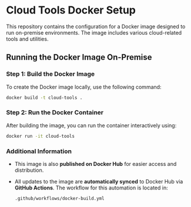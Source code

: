 # Cloud Tools Docker Setup

This repository contains the configuration for a Docker image designed to run on-premise environments. The image includes various cloud-related tools and utilities.

## Running the Docker Image On-Premise

### Step 1: Build the Docker Image

To create the Docker image locally, use the following command:

```bash
docker build -t cloud-tools .
```

### Step 2: Run the Docker Container

After building the image, you can run the container interactively using:

```bash
docker run -it cloud-tools
```

### Additional Information

- This image is also **published on Docker Hub** for easier access and distribution.
- All updates to the image are **automatically synced** to Docker Hub via **GitHub Actions**. The workflow for this automation is located in:

  ```bash
  .github/workflows/docker-build.yml
  ```

